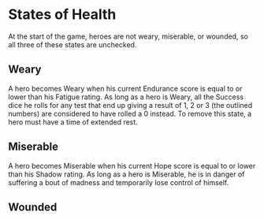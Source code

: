 # States of Health

At the start of the game, heroes are not weary, miserable, or wounded, so all three of these states are unchecked.

## Weary 

A hero becomes Weary when his current Endurance score is equal to or lower than his Fatigue rating.  As long as a hero is Weary, all the Success dice he rolls for any test that end up giving a result of 1, 2 or 3 (the outlined numbers) are considered to have rolled a 0 instead.  To remove this state, a hero must have a time of extended rest.

## Miserable

A hero becomes Miserable when his current Hope score is equal to or lower than his Shadow rating.  As long as a hero is Miserable, he is in danger of suffering a bout of madness and temporarily lose control of himself.

## Wounded
